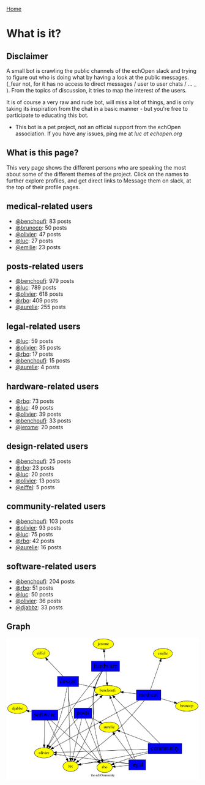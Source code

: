 [Home](https://kelu124.github.io/echommunity/)

# What is it?

## Disclaimer 

 A small bot is crawling the public channels of the echOpen slack and trying to figure out who is doing what by having a look at the public messages. (_fear not, for it has no access to direct messages / user to user chats / ... _ ). From the topics of discussion, it tries to map the interest of the users.

 It is of course a very raw and rude bot, will miss a lot of things, and is only taking its inspiration from the chat in a basic manner - but you're free to participate to educating this bot. 

* This bot is a pet project, not an official support from the echOpen association. If you have any issues, ping me at _luc at echopen.org_

## What is this page?

This very page shows the different persons who are speaking the most about some of the different themes of the project.
 Click on the names to further explore profiles, and get direct links to Message them on slack, at the top of their profile pages.

## medical-related users

* [@benchoufi](./U0B47KC3S.md): 83 posts
* [@brunocp](./U33817K25.md): 50 posts
* [@olivier](./U04DFTZ7D.md): 47 posts
* [@luc](./U0AAL4W13.md): 27 posts
* [@emilie](./U0FN1B8KD.md): 23 posts

## posts-related users

* [@benchoufi](./U0B47KC3S.md): 979 posts
* [@luc](./U0AAL4W13.md): 789 posts
* [@olivier](./U04DFTZ7D.md): 618 posts
* [@rbo](./U38HVMZ6K.md): 409 posts
* [@aurelie](./U37GZRZU6.md): 255 posts

## legal-related users

* [@luc](./U0AAL4W13.md): 59 posts
* [@olivier](./U04DFTZ7D.md): 35 posts
* [@rbo](./U38HVMZ6K.md): 17 posts
* [@benchoufi](./U0B47KC3S.md): 15 posts
* [@aurelie](./U37GZRZU6.md): 4 posts

## hardware-related users

* [@rbo](./U38HVMZ6K.md): 73 posts
* [@luc](./U0AAL4W13.md): 49 posts
* [@olivier](./U04DFTZ7D.md): 39 posts
* [@benchoufi](./U0B47KC3S.md): 33 posts
* [@jerome](./U07UEJC2H.md): 20 posts

## design-related users

* [@benchoufi](./U0B47KC3S.md): 25 posts
* [@rbo](./U38HVMZ6K.md): 23 posts
* [@luc](./U0AAL4W13.md): 20 posts
* [@olivier](./U04DFTZ7D.md): 13 posts
* [@eiffel](./U3GHS132Q.md): 5 posts

## community-related users

* [@benchoufi](./U0B47KC3S.md): 103 posts
* [@olivier](./U04DFTZ7D.md): 93 posts
* [@luc](./U0AAL4W13.md): 75 posts
* [@rbo](./U38HVMZ6K.md): 42 posts
* [@aurelie](./U37GZRZU6.md): 16 posts

## software-related users

* [@benchoufi](./U0B47KC3S.md): 204 posts
* [@rbo](./U38HVMZ6K.md): 51 posts
* [@luc](./U0AAL4W13.md): 50 posts
* [@olivier](./U04DFTZ7D.md): 36 posts
* [@djabbz](./U2PFHNN3C.md): 33 posts

## Graph 

![](images/Intro.png)